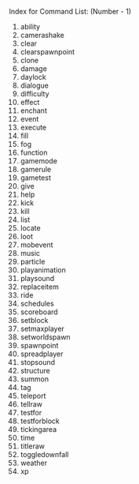 Index for Command List: (Number - 1)
1.  ability
2.  camerashake
3.  clear
4.  clearspawnpoint
5.  clone
6.  damage
7.  daylock
8.  dialogue
9.  difficulty
10. effect
11. enchant
12. event
13. execute
14. fill
15. fog
16. function
17. gamemode
18. gamerule
19. gametest
20. give
21. help
22. kick
23. kill
24. list
25. locate
26. loot
27. mobevent
28. music
29. particle
30. playanimation
31. playsound
32. replaceitem
33. ride
34. schedules
35. scoreboard
36. setblock
37. setmaxplayer
38. setworldspawn
39. spawnpoint
40. spreadplayer
41. stopsound
42. structure
43. summon
44. tag
45. teleport
46. tellraw
47. testfor
48. testforblock
49. tickingarea
50. time
51. titleraw
52. toggledownfall
53. weather
54. xp